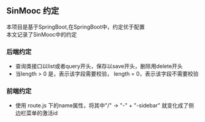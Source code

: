 ## SinMooc 约定
本项目是基于SpringBoot,在SpringBoot中，约定优于配置<br/>
本文记录了SinMooc中的约定

### 后端约定
* 查询类接口以list或者query开头，保存以save开头，删除用delete开头
* 当length > 0 是，表示该字段需要校验， length = 0，表示该字段不需要校验

### 前端约定
* 使用 route.js 下的name属性，将其中"/" -> "-" + "-sidebar" 就变化成了侧边栏菜单的激活id
